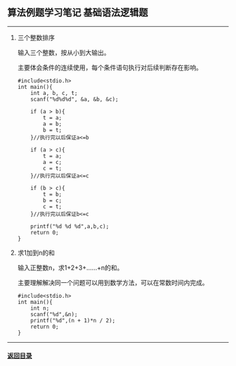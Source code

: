 ## 算法例题学习笔记 基础语法逻辑题
---

1. 三个整数排序
    
    输入三个整数，按从小到大输出。  

    主要体会条件的连续使用，每个条件语句执行对后续判断存在影响。

    ```
    #include<stdio.h>
    int main(){
        int a, b, c, t;
        scanf("%d%d%d", &a, &b, &c);

        if (a > b){
            t = a;
            a = b;
            b = t;
        }//执行完以后保证a<=b

        if (a > c){
            t = a;
            a = c;
            c = t;
        }//执行完以后保证a<=c

        if (b > c){
            t = b;
            b = c;
            c = t;
        }//执行完以后保证b<=c

        printf("%d %d %d",a,b,c);
        return 0;
    }
    ```
2. 求1加到n的和

    输入正整数n，求1+2+3+……+n的和。  

    主要理解解决同一个问题可以用到数学方法，可以在常数时间内完成。

    ```
    #include<stdio.h>
    int main(){
        int n;
        scanf("%d",&n);
        printf("%d",(n + 1)*n / 2);
        return 0;
    }
    ```

---

#### [返回目录](./)
